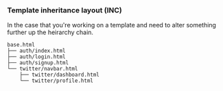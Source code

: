 ### Template inheritance layout (INC)
In the case that you're working on a template and need to alter something further up the heirarchy chain.

```
base.html
├── auth/index.html
├── auth/login.html
├── auth/signup.html
└── twitter/navbar.html
    ├── twitter/dashboard.html
    └── twitter/profile.html
```